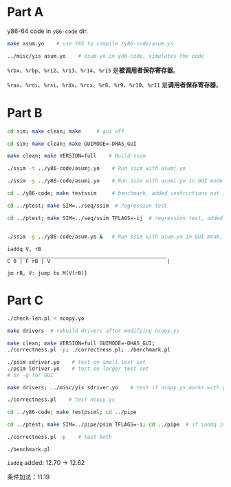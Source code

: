 # Part A

y86-64 code in `y86-code` dir.

```bash
make asum.yo    # use YAS to compile /y86-code/asum.ys

../misc/yis asum.yo    # asum.yo in y86-code, simulates the code
```

`%rbx`、`%rbp`、`%r12`、`%r13`、`%r14`、`%r15` 是**被调用者保存寄存器**。

`%rax`、`%rdi`、`%rsi`、`%rdx`、`%rcx`、`%r8`、`%r9`、`%r10`、`%r11` 是**调用者保存寄存器**。

# Part B

```bash
cd sim; make clean; make     # gui off

cd sim; make clean; make GUIMODE=-DHAS_GUI

make clean; make VERSION=full    # Build ssim

./ssim -t ../y86-code/asumj.yo    # Run ssim with asumj.yo

./ssim -g ../y86-code/asumi.yo    # Run ssim with asumi.yo in GUI mode

cd ../y86-code; make testssim     # benchmark, added instructions not included

cd ../ptest; make SIM=../seq/ssim  # regression test

cd ../ptest; make SIM=../seq/ssim TFLAGS=-ij  # regression test, added instructions included


./ssim -g ../y86-code/asum.yo &   # Run ssim with asum.yo in GUI mode, in background
```

```
iaddq V, rB 
____________________________________________________ 
C 0 | F rB | V                                      |

jm rB, V: jump to M[V(rB)]

```

# Part C

```bash
./check-len.pl < ncopy.yo

make drivers  # rebuild drivers after modifying ncopy.ys

make clean; make VERSION=full GUIMODE=-DHAS_GUI; 
./correctness.pl -p; ./correctness.pl; ./benchmark.pl

./psim sdriver.yo    # test on small test set
./psim ldriver.yo    # test on larger test set
# or -g for GUI

make drivers; ../misc/yis sdriver.yo    # test if ncopy.ys works with yis

./correctness.pl    # test ncopy.ys

cd ../y86-code; make testpsiml; cd ../pipe

cd ../ptest; make SIM=../pipe/psim TFLAGS=-i; cd ../pipe  # if iaddq implemented

./correctness.pl -p    # test both

./benchmark.pl
```

`iaddq` added: 12.70 -> 12.62

条件加法：11.19